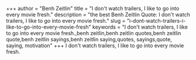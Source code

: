 +++
author = "Benh Zeitlin"
title = "I don't watch trailers, I like to go into every movie fresh."
description = "the best Benh Zeitlin Quote: I don't watch trailers, I like to go into every movie fresh."
slug = "i-dont-watch-trailers-i-like-to-go-into-every-movie-fresh"
keywords = "I don't watch trailers, I like to go into every movie fresh.,benh zeitlin,benh zeitlin quotes,benh zeitlin quote,benh zeitlin sayings,benh zeitlin saying,quotes, sayings,quote, saying, motivation"
+++
I don't watch trailers, I like to go into every movie fresh.
